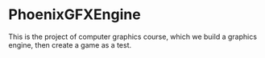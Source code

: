 # PhoenixGFXEngine
This is the project of computer graphics course, which we build a graphics engine, then create a game as a test.
